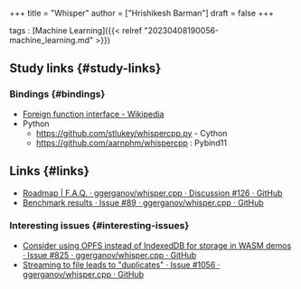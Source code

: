 +++
title = "Whisper"
author = ["Hrishikesh Barman"]
draft = false
+++

tags
: [Machine Learning]({{< relref "20230408190056-machine_learning.md" >}})


## Study links {#study-links}


### Bindings {#bindings}

-   [Foreign function interface - Wikipedia](https://en.wikipedia.org/wiki/Foreign_function_interface)
-   Python
    -   <https://github.com/stlukey/whispercpp.py> - Cython
    -   <https://github.com/aarnphm/whispercpp> : Pybind11


## Links {#links}

-   [Roadmap | F.A.Q. · ggerganov/whisper.cpp · Discussion #126 · GitHub](https://github.com/ggerganov/whisper.cpp/discussions/126)
-   [Benchmark results · Issue #89 · ggerganov/whisper.cpp · GitHub](https://github.com/ggerganov/whisper.cpp/issues/89)


### Interesting issues {#interesting-issues}

-   [Consider using OPFS instead of IndexedDB for storage in WASM demos · Issue #825 · ggerganov/whisper.cpp · GitHub](https://github.com/ggerganov/whisper.cpp/issues/825)
-   [Streaming to file leads to "duplicates" · Issue #1056 · ggerganov/whisper.cpp · GitHub](https://github.com/ggerganov/whisper.cpp/issues/1056)
